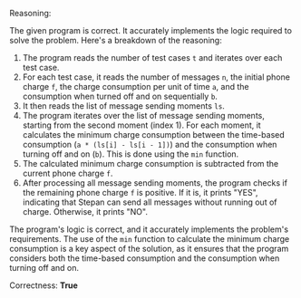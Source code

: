 Reasoning:

The given program is correct. It accurately implements the logic required to solve the problem. Here's a breakdown of the reasoning:

1. The program reads the number of test cases `t` and iterates over each test case.
2. For each test case, it reads the number of messages `n`, the initial phone charge `f`, the charge consumption per unit of time `a`, and the consumption when turned off and on sequentially `b`.
3. It then reads the list of message sending moments `ls`.
4. The program iterates over the list of message sending moments, starting from the second moment (index 1). For each moment, it calculates the minimum charge consumption between the time-based consumption (`a * (ls[i] - ls[i - 1])`) and the consumption when turning off and on (`b`). This is done using the `min` function.
5. The calculated minimum charge consumption is subtracted from the current phone charge `f`.
6. After processing all message sending moments, the program checks if the remaining phone charge `f` is positive. If it is, it prints "YES", indicating that Stepan can send all messages without running out of charge. Otherwise, it prints "NO".

The program's logic is correct, and it accurately implements the problem's requirements. The use of the `min` function to calculate the minimum charge consumption is a key aspect of the solution, as it ensures that the program considers both the time-based consumption and the consumption when turning off and on.

Correctness: **True**
